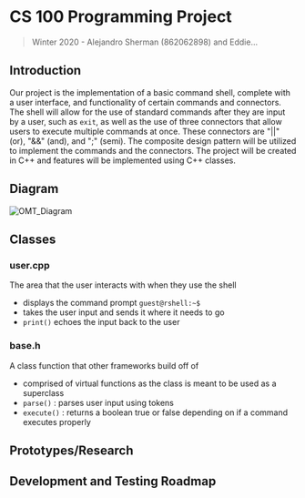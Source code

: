 # CS 100 Programming Project
> Winter 2020 - Alejandro Sherman (862062898) and Eddie...

## Introduction
Our project is the implementation of a basic command shell, complete with a user interface, and functionality of certain commands and connectors. The shell will allow for the use of standard commands after they are input by a user, such as `exit`, as well as the use of three connectors that allow users to execute multiple commands at once. These connectors are "||" (or), "&&" (and), and ";" (semi). The composite design pattern will be utilized to implement the commands and the connectors. The project will be created in C++ and features will be implemented using C++ classes.

## Diagram
![OMT_Diagram](https://github.com/cs100/assignment-empty_string/blob/master/images/OMT_Diagram.png?raw=true)

## Classes
### user.cpp
The area that the user interacts with when they use the shell

* displays the command prompt `guest@rshell:~$`
* takes the user input and sends it where it needs to go
* `print()` echoes the input back to the user

### base.h
A class function that other frameworks build off of

* comprised of virtual functions as the class is meant to be used as a superclass
* `parse()` : parses user input using tokens
* `execute()` : returns a boolean true or false depending on if a command executes properly



## Prototypes/Research

## Development and Testing Roadmap

